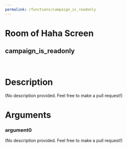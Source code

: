 ```yaml
---
permalink: /functions/campaign_is_readonly
---
```

# Room of Haha Screen  
## campaign_is_readonly  
&nbsp;  
# Description  
(No description provided. Feel free to make a pull request!) 
&nbsp;  
# Arguments
### argument0
(No description provided. Feel free to make a pull request!)
&nbsp;  


